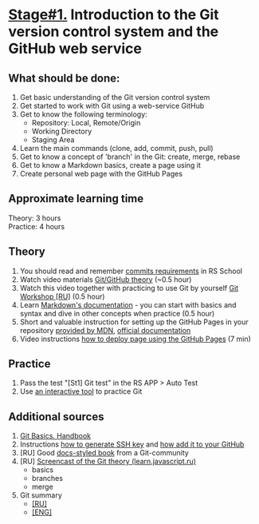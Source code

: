 # [Stage#1.](../../) Introduction to the Git version control system and the GitHub web service

## What should be done:

1. Get basic understanding of the Git version control system
2. Get started to work with Git using a web-service GitHub
3. Get to know the following terminology:
   - Repository: Local, Remote/Origin
   - Working Directory
   - Staging Area
4. Learn the main commands (clone, add, commit, push, pull)
5. Get to know a concept of 'branch' in the Git: create, merge, rebase
6. Get to know a Markdown basics, create a page using it
7. Create personal web page with the GitHub Pages

## Approximate learning time

Theory: 3 hours  
Practice: 4 hours

## Theory

1. You should read and remember [commits requirements](https://rs.school/docs/en/git-convention) in RS School
2. Watch video materials [Git/GitHub theory](https://www.youtube.com/watch?v=SWYqp7iY_Tc) (~0.5 hour)
3. Watch this video together with practicing to use Git by yourself [Git Workshop [RU]](https://youtu.be/Dlr_E7WfA08) (0.5 hour)
4. Learn [Markdown's documentation](https://guides.github.com/features/mastering-markdown/) - you can start with basics and syntax and dive in other concepts when practice (0.5 hour)
5. Short and valuable instruction for setting up the GitHub Pages in your repository [provided by MDN](https://developer.mozilla.org/en-US/docs/Learn/Common_questions/Tools_and_setup/Using_GitHub_pages), [official documentation](https://pages.github.com/)
6. Video instructions [how to deploy page using the GitHub Pages](https://www.youtube.com/watch?v=OltY8JIaP-4) (7 min)

## Practice

1. Pass the test "[St1] Git test" in the RS APP > Auto Test
2. Use [an interactive tool](https://learngitbranching.js.org) to practice Git

## Additional sources

1. [Git Basics. Handbook](https://git-scm.com/book/en/v2/Getting-Started-About-Version-Control)
2. Instructions [how to generate SSH key](https://git-scm.com/book/en/v2/Git-on-the-Server-Generating-Your-SSH-Public-Key) and [how add it to your GitHub](https://docs.github.com/en/authentication/connecting-to-github-with-ssh/adding-a-new-ssh-key-to-your-github-account#adding-a-new-ssh-key-to-your-account)
3. [RU] Good [docs-styled book](https://uleming.github.io/gitbook/index.html) from a Git-community
4. [RU] [Screencast of the Git theory (learn.javascript.ru)](https://www.youtube.com/watch?v=W4hoc24K93E&list=PLDyvV36pndZFHXjXuwA_NywNrVQO0aQqb)
   - basics
   - branches
   - merge
5. Git summary
   - [[RU]](https://www.evernote.com/shard/s368/client/snv?noteGuid=b1359883-2b9e-419a-b9de-dd959fc05f05&noteKey=97c0f19486d851b3&sn=https%3A%2F%2Fwww.evernote.com%2Fshard%2Fs368%2Fsh%2Fb1359883-2b9e-419a-b9de-dd959fc05f05%2F97c0f19486d851b3&title=Git)
   - [[ENG]](https://cs.fyi/guide/git-cheatsheet)
